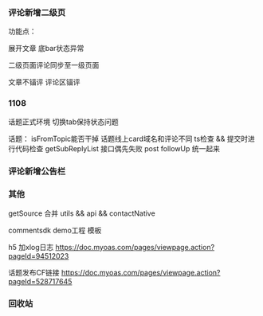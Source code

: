 

### 评论新增二级页
功能点：

展开文章 底bar状态异常

二级页面评论同步至一级页面

文章不锚评 评论区锚评


### 1108


话题正式环境 切换tab保持状态问题

话题：
isFromTopic能否干掉
话题线上card域名和评论不同
ts检查 && 提交时进行代码检查
getSubReplyList 接口偶先失败
post followUp 统一起来


### 评论新增公告栏
### 其他

getSource 合并 utils && api && contactNative


commentsdk demo工程 模板


h5 加xlog日志
https://doc.myoas.com/pages/viewpage.action?pageId=94512023

话题发布CF链接
https://doc.myoas.com/pages/viewpage.action?pageId=528717645

### 回收站
<!-- 消息发版 -->

<!-- browser_cms 走前端发布流程
https://doc.myoas.com/pages/viewpage.action?pageId=525692137 用模板创建文档 抄写 -->

<!-- 浏览器两个bug -->

<!-- 分离两个分支 -->

<!-- comment-common-view  topicUpdate分支与dev/1.3合并 -->

<!-- browser_cms 向release分支合并 -->


<!-- commentStatus 网易新闻 -->


<!-- 消息 -->

<!-- card 显示 -->

<!-- 公告需求发拼接规则 -->


<!-- bizplatform 正式环境配置 -->


<!-- 向下离开评论区后 要隐藏发布器 -->

<!-- 空页面样式  加载失败 加载中 已经做完  有遗留 -->


<!-- 评论页拼接规则 -->

<!-- browser_cms 拉取纯净分支 -->

<!-- browser_cms 代码修改  跳转方法 目前跳转后无法正常回复 -->


<!-- 消息打通 -->

<!-- comment-common-view 代码回归
topic-common-view 代码回归 -->

<!--
biz-platform 代码回归  打包去掉 --combine  云平台 去掉combine
biz-platform 查看是否 -->

<!-- 根据topicId拉列表 -->

<!-- 更新文档 -->

<!-- 发新的url规则 -->

<!-- bId有就带 -->

<!-- 公告功能做完后 要合入1.3 -->


<!-- buildoption name  字段    comment-common-view  fileKey -->

<!-- isFollow -> iF
fromFollow -> rF
followId -> fId
curTopicId -> cTId
topicId -> tId
docTitle -> dTt
新: bId -->

<!-- 对跟帖的评论进行回复 缺少followId和topicTitle -->



<!-- ### topicCard 加限制 6个 -->

<!-- ### 详情页加载更多时 闪白 -->


<!-- # 消息 开发 -->

<!-- # 评论服务迁移 -->


<!-- # tab切换 keep-alive不生效 -->

<!-- # tab切换内容有间隙 空格问题 -->

<!-- # 点赞闪动 -->

<!-- # 跟帖内容换行 -->

<!-- # 话题详情页评论数同步 -->

<!-- # 列表UI 加载全部跟帖 距离 -->

<!-- # 详情页 图片 给兜底颜色 -->

<!-- # 最大号字体时 异常 -->

<!-- # 获取文章评论失败 二级页 -->

<!-- # 夜间模式 > 丢失 -->
